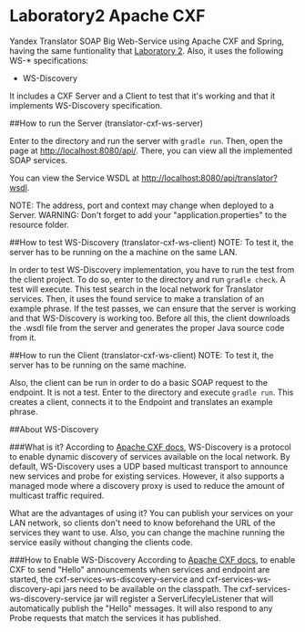 # Laboratory2 Apache CXF
Yandex Translator SOAP Big Web-Service using Apache CXF and Spring, having the same funtionality that [Laboratory 2](https://github.com/UNIZAR-30246-WebEngineering/big-ws).
Also, it uses the following WS-* specifications:
* WS-Discovery

It includes a CXF Server and a Client to test that it's working and that it implements WS-Discovery specification.

##How to run the Server (translator-cxf-ws-server)

Enter to the directory and run the server with ```gradle run```. Then, open the page at [http://localhost:8080/api/](http://localhost:8080/services). There, you can view all the implemented SOAP services.

You can view the Service WSDL at [http://localhost:8080/api/translator?wsdl](http://localhost:8080/services/translator?wsdl). 

NOTE: The address, port and context may change when deployed to a Server.
WARNING: Don't forget to add your "application.properties" to the resource folder.

##How to test WS-Discovery (translator-cxf-ws-client)
NOTE: To test it, the server has to be running on the a machine on the same LAN.

In order to test WS-Discovery implementation, you have to run the test from the client project.
To do so, enter to the directory and run ```gradle check```. A test will execute. This test search in the local network for Translator services. Then, it uses the found service to make a translation of an example phrase. If the test passes, we can ensure that the server is working and that WS-Discovery is working too.
Before all this, the client downloads the .wsdl file from the server and generates the proper Java source code from it.

##How to run the Client (translator-cxf-ws-client)
NOTE: To test it, the server has to be running on the same machine.

Also, the client can be run in order to do a basic SOAP request to the endpoint. It is not a test.
Enter to the directory and execute ```gradle run```. This creates a client, connects it to the Endpoint and translates an example phrase.


##About WS-Discovery

###What is it?
According to [Apache CXF docs](http://cxf.apache.org/docs/ws-discovery.html),
WS-Discovery is a protocol to enable dynamic discovery of services available on the local network.
By default, WS-Discovery uses a UDP based multicast transport to announce new services and probe 
for existing services. However, it also supports a managed mode where a discovery proxy is used
to reduce the amount of multicast traffic required.

What are the advantages of using it? You can publish your services on your LAN network, so clients don't need to know beforehand the URL of the services they want to use. Also, you can change the machine running the service easily without changing the clients code.

###How to Enable WS-Discovery
According to [Apache CXF docs](http://cxf.apache.org/docs/ws-discovery.html), to enable CXF to send "Hello" announcements when services and endpoint are started, 
the cxf-services-ws-discovery-service and cxf-services-ws-discovery-api jars need to be available on the classpath. 
The cxf-services-ws-discovery-service jar will register a ServerLifecyleListener that will automatically publish 
the "Hello" messages. It will also respond to any Probe requests that match the services it has published.


